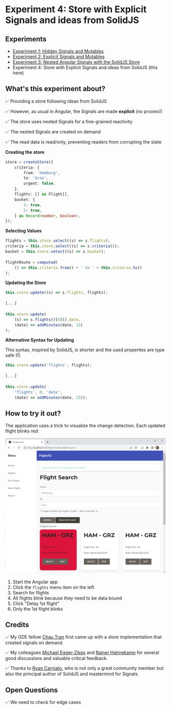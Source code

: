 # Experiment 4: Store with Explicit Signals and ideas from SolidJS


## Experiments

- [Experiment 1: Hidden Signals and Mutables](https://github.com/manfredsteyer/standalone-example-cli/tree/nest)
- [Experiment 2: Explicit Signals and Mutables](https://github.com/manfredsteyer/standalone-example-cli/tree/nest)
- [Experiment 3: Nested Angular Signals with the SolidJS Store](https://github.com/manfredsteyer/standalone-example-cli/tree/solid)
- Experiment 4: Store with Explicit Signals and ideas from SolidJS (this here)

## What's this experiment about?

✅ Providing a store following ideas from SolidJS

✅ However, as usual in Angular, the Signals are made **explicit** (no proxies!)

✅ The store uses nested Signals for a fine-grained reactivity

✅ The nested Signals are created on demand

✅ The read data is read/only, preventing readers from corrupting the state


**Creating the store**

```typescript
store = createStore({
    criteria: {
        from: 'Hamburg',
        to: 'Graz',
        urgent: false,
    },
    flights: [] as Flight[],
    basket: {
        3: true,
        5: true,
    } as Record<number, boolean>,
});
```

**Selecting Values**

```typescript
flights = this.store.select((s) => s.flights);
criteria = this.store.select((s) => s.criteria());
basket = this.store.select((s) => s.basket);

flightRoute = computed(
    () => this.criteria.from() + ' to ' + this.criteria.to()
);
```

**Updating the Store**

```typescript
this.store.update((s) => s.flights, flights);

[...]

this.store.update(
    (s) => s.flights()[0]().date,
    (date) => addMinutes(date, 15)
);
```

**Alternative Syntax for Updating**

This syntax, inspired by SolidJS, is shorter and the used properties are type safe (!).

```typescript
this.store.update('flights', flights);

[...]

this.store.update(
    'flights', 0, 'date', 
    (date) => addMinutes(date, 15));
```

## How to try it out?

The application uses a trick to visualize the change detection. Each updated flight blinks red:

![Updated flights blink](./app.png)

1. Start the Angular app
2. Click the ``flights`` menu item on the left 
3. Search for flights
4. All flights blink because they need to be data bound
5. Click "Delay 1st flight"
6. Only the 1st flight blinks


## Credits

✅ My GDE fellow [Chau Tran](https://twitter.com/Nartc1410) first came up with a store implementation that created signals on demand.  

✅ My colleagues [Michael Egger-Zikes](https://twitter.com/MikeZks) and [Rainer Hahnekamp](https://twitter.com/rainerhahnekamp) for several good discussions and valuable critical feedback.

✅ Thanks to [Ryan Carniato](https://twitter.com/RyanCarniato), who is not only a great community member but also the principal author of SolidJS and mastermind for Signals.

## Open Questions

✅ We need to check for edge cases 
